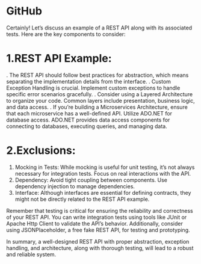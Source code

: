 # GitHub
Certainly! Let’s discuss an example of a REST API along with its associated tests. Here are the key components to consider:

# 1.REST API Example:
. The REST API should follow best practices for abstraction, which means separating the implementation details from the interface.
. Custom Exception Handling is crucial. Implement custom exceptions to handle specific error scenarios gracefully.
. Consider using a Layered Architecture to organize your code. Common layers include presentation, business logic, and data access.
. If you’re building a Microservices Architecture, ensure that each microservice has a well-defined API.
Utilize ADO.NET for database access. ADO.NET provides data access components for connecting to databases, executing queries, and managing data.

# 2.Exclusions:
1. Mocking in Tests: While mocking is useful for unit testing, it’s not always necessary for integration tests. Focus on real interactions with the API.
2. Dependency: Avoid tight coupling between components. Use dependency injection to manage dependencies.
3. Interface: Although interfaces are essential for defining contracts, they might not be directly related to the REST API example.

Remember that testing is critical for ensuring the reliability and correctness of your REST API. You can write integration tests using tools like JUnit or Apache Http Client to validate the API’s behavior. Additionally, consider using JSONPlaceholder, a free fake REST API, for testing and prototyping.

In summary, a well-designed REST API with proper abstraction, exception handling, and architecture, along with thorough testing, will lead to a robust and reliable system.

